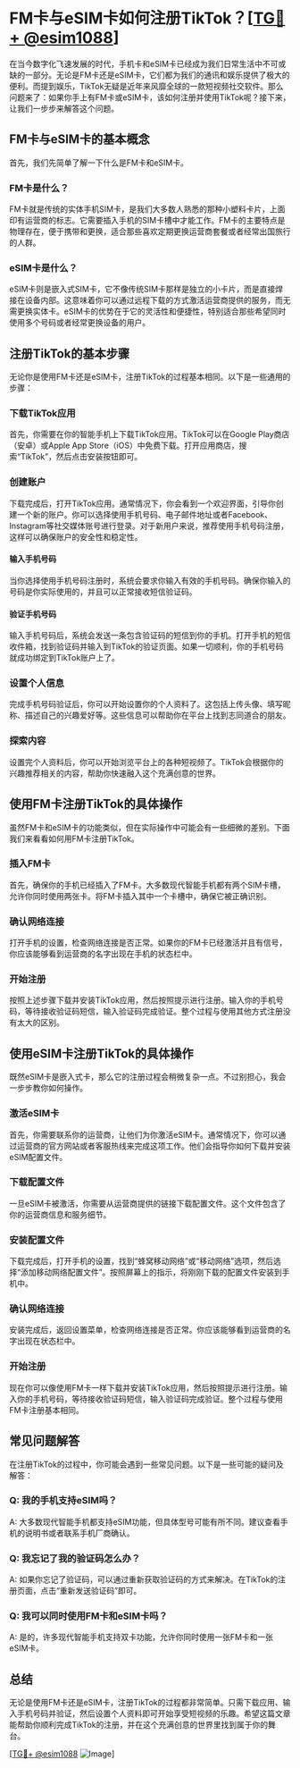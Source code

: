 # FM卡与eSIM卡如何注册TikTok？[[TG💪+ @esim1088](https://t.me/s/esim1088)]

在当今数字化飞速发展的时代，手机卡和eSIM卡已经成为我们日常生活中不可或缺的一部分。无论是FM卡还是eSIM卡，它们都为我们的通讯和娱乐提供了极大的便利。而提到娱乐，TikTok无疑是近年来风靡全球的一款短视频社交软件。那么问题来了：如果你手上有FM卡或eSIM卡，该如何注册并使用TikTok呢？接下来，让我们一步步来解答这个问题。

## FM卡与eSIM卡的基本概念

首先，我们先简单了解一下什么是FM卡和eSIM卡。

### FM卡是什么？

FM卡就是传统的实体手机SIM卡，是我们大多数人熟悉的那种小塑料卡片，上面印有运营商的标志。它需要插入手机的SIM卡槽中才能工作。FM卡的主要特点是物理存在，便于携带和更换，适合那些喜欢定期更换运营商套餐或者经常出国旅行的人群。

### eSIM卡是什么？

eSIM卡则是嵌入式SIM卡，它不像传统SIM卡那样是独立的小卡片，而是直接焊接在设备内部。这意味着你可以通过远程下载的方式激活运营商提供的服务，而无需更换实体卡。eSIM卡的优势在于它的灵活性和便捷性，特别适合那些希望同时使用多个号码或者经常更换设备的用户。

## 注册TikTok的基本步骤

无论你是使用FM卡还是eSIM卡，注册TikTok的过程基本相同。以下是一些通用的步骤：

### 下载TikTok应用

首先，你需要在你的智能手机上下载TikTok应用。TikTok可以在Google Play商店（安卓）或Apple App Store（iOS）中免费下载。打开应用商店，搜索“TikTok”，然后点击安装按钮即可。

### 创建账户

下载完成后，打开TikTok应用。通常情况下，你会看到一个欢迎界面，引导你创建一个新的账户。你可以选择使用手机号码、电子邮件地址或者Facebook、Instagram等社交媒体账号进行登录。对于新用户来说，推荐使用手机号码注册，这样可以确保账户的安全性和稳定性。

#### 输入手机号码

当你选择使用手机号码注册时，系统会要求你输入有效的手机号码。确保你输入的号码是你实际使用的，并且可以正常接收短信验证码。

#### 验证手机号码

输入手机号码后，系统会发送一条包含验证码的短信到你的手机。打开手机的短信收件箱，找到验证码并输入到TikTok的验证页面。如果一切顺利，你的手机号码就成功绑定到TikTok账户上了。

### 设置个人信息

完成手机号码验证后，你可以开始设置你的个人资料了。这包括上传头像、填写昵称、描述自己的兴趣爱好等。这些信息可以帮助你在平台上找到志同道合的朋友。

### 探索内容

设置完个人资料后，你可以开始浏览平台上的各种短视频了。TikTok会根据你的兴趣推荐相关的内容，帮助你快速融入这个充满创意的世界。

## 使用FM卡注册TikTok的具体操作

虽然FM卡和eSIM卡的功能类似，但在实际操作中可能会有一些细微的差别。下面我们来看看如何用FM卡注册TikTok。

### 插入FM卡

首先，确保你的手机已经插入了FM卡。大多数现代智能手机都有两个SIM卡槽，允许你同时使用两张卡。将FM卡插入其中一个卡槽中，确保它被正确识别。

### 确认网络连接

打开手机的设置，检查网络连接是否正常。如果你的FM卡已经激活并且有信号，你应该能够看到运营商的名字出现在手机的状态栏中。

### 开始注册

按照上述步骤下载并安装TikTok应用，然后按照提示进行注册。输入你的手机号码，等待接收验证码短信，输入验证码完成验证。整个过程与使用其他方式注册没有太大的区别。

## 使用eSIM卡注册TikTok的具体操作

既然eSIM卡是嵌入式卡，那么它的注册过程会稍微复杂一点。不过别担心，我会一步步教你如何操作。

### 激活eSIM卡

首先，你需要联系你的运营商，让他们为你激活eSIM卡。通常情况下，你可以通过运营商的官方网站或者客服热线来完成这项工作。他们会指导你如何下载并安装eSIM配置文件。

### 下载配置文件

一旦eSIM卡被激活，你需要从运营商提供的链接下载配置文件。这个文件包含了你的运营商信息和服务细节。

### 安装配置文件

下载完成后，打开手机的设置，找到“蜂窝移动网络”或“移动网络”选项，然后选择“添加移动网络配置文件”。按照屏幕上的指示，将刚刚下载的配置文件安装到手机中。

### 确认网络连接

安装完成后，返回设置菜单，检查网络连接是否正常。你应该能够看到运营商的名字出现在状态栏中。

### 开始注册

现在你可以像使用FM卡一样下载并安装TikTok应用，然后按照提示进行注册。输入你的手机号码，等待接收验证码短信，输入验证码完成验证。整个过程与使用FM卡注册基本相同。

## 常见问题解答

在注册TikTok的过程中，你可能会遇到一些常见问题。以下是一些可能的疑问及解答：

### Q: 我的手机支持eSIM吗？

A: 大多数现代智能手机都支持eSIM功能，但具体型号可能有所不同。建议查看手机的说明书或者联系手机厂商确认。

### Q: 我忘记了我的验证码怎么办？

A: 如果你忘记了验证码，可以通过重新获取验证码的方式来解决。在TikTok的注册页面，点击“重新发送验证码”即可。

### Q: 我可以同时使用FM卡和eSIM卡吗？

A: 是的，许多现代智能手机支持双卡功能，允许你同时使用一张FM卡和一张eSIM卡。

## 总结

无论是使用FM卡还是eSIM卡，注册TikTok的过程都非常简单。只需下载应用、输入手机号码并验证，然后设置个人资料即可开始享受短视频的乐趣。希望这篇文章能帮助你顺利完成TikTok的注册，并在这个充满创意的世界里找到属于你的舞台。

[[TG💪+ @esim1088](https://t.me/s/esim1088) ![Image](https://i.postimg.cc/4NQfJmqS/Snipaste-2025-05-13-00-14-12.png)]